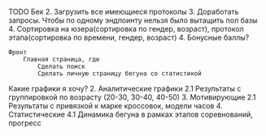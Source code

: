 TODO
    Бек
        2. Загрузить все имеющиеся протоколы
        3. Доработать запросы. Чтобы по одному эндпоинту нельзя было вытащить пол базы
        4. Сортировка на юзера(сортировка по гендер, возраст), протокол этапа(сортировка по времени, гендер, возраст)
        4. Бонусные баллы?


    Фронт
        Главная страница, где 
            Сделать поиск 
            Сделать личную страницу бегуна со статистикой



Какие графики я хочу?
2. Аналитические графики
    2.1 Результаты с группировкой по возрасту (20-30, 30-40, 40-50)
3. Мотивирующие 
    2.1 Результаты с привязкой к марке кроссовок, модели часов
4. Статистические
    4.1 Динамика бегуна в рамках этапов соревнований, прогресс
